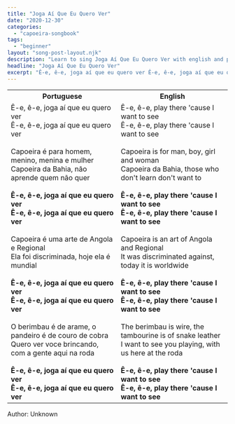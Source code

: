 ```yaml
---
title: "Joga Aí Que Eu Quero Ver"
date: "2020-12-30"
categories:
  - "capoeira-songbook"
tags:
  - "beginner"
layout: "song-post-layout.njk"
description: "Learn to sing Joga Aí Que Eu Quero Ver with english and portuguese translations along with a video to help you learn."
headline: "Joga Aí Que Eu Quero Ver"
excerpt: "Ê-e, ê-e, joga aí que eu quero ver Ê-e, ê-e, joga aí que eu quero ver"
---
```


<table class="capoeira-table">
    <tr class="header-row">
        <th>Portuguese</th>
        <th>English</th>
    </tr>
    <tr>
        <td>
            Ê-e, ê-e, joga aí que eu quero ver<br>
            Ê-e, ê-e, joga aí que eu quero ver<br><br>
            Capoeira é para homem, menino, menina e mulher<br>
            Capoeira da Bahia, não aprende quem não quer<br><br>
            <strong>Ê-e, ê-e, joga aí que eu quero ver</strong><br>
            <strong>Ê-e, ê-e, joga aí que eu quero ver</strong><br><br>
            Capoeira é uma arte de Angola e Regional<br>
            Ela foi discriminada, hoje ela é mundial<br><br>
            <strong>Ê-e, ê-e, joga aí que eu quero ver</strong><br>
            <strong>Ê-e, ê-e, joga aí que eu quero ver</strong><br><br>
            O berimbau é de arame, o pandeiro é de couro de cobra<br>
            Quero ver voce brincando, com a gente aqui na roda<br><br>
            <strong>Ê-e, ê-e, joga aí que eu quero ver</strong><br>
            <strong>Ê-e, ê-e, joga aí que eu quero ver</strong>
        </td>
        <td>
            Ê-e, ê-e, play there 'cause I want to see<br>
            Ê-e, ê-e, play there 'cause I want to see<br><br>
            Capoeira is for man, boy, girl and woman<br>
            Capoeira da Bahia, those who don't learn don't want to<br><br>
            <strong>Ê-e, ê-e, play there 'cause I want to see</strong><br>
            <strong>Ê-e, ê-e, play there 'cause I want to see</strong><br><br>
            Capoeira is an art of Angola and Regional<br>
            It was discriminated against, today it is worldwide<br><br>
            <strong>Ê-e, ê-e, play there 'cause I want to see</strong><br>
            <strong>Ê-e, ê-e, play there 'cause I want to see</strong><br><br>
            The berimbau is wire, the tambourine is of snake leather<br>
            I want to see you playing, with us here at the roda<br><br>
            <strong>Ê-e, ê-e, play there 'cause I want to see</strong><br>
            <strong>Ê-e, ê-e, play there 'cause I want to see</strong>
        </td>
    </tr>
</table>

<figcaption>
Author: Unknown
</figcaption>